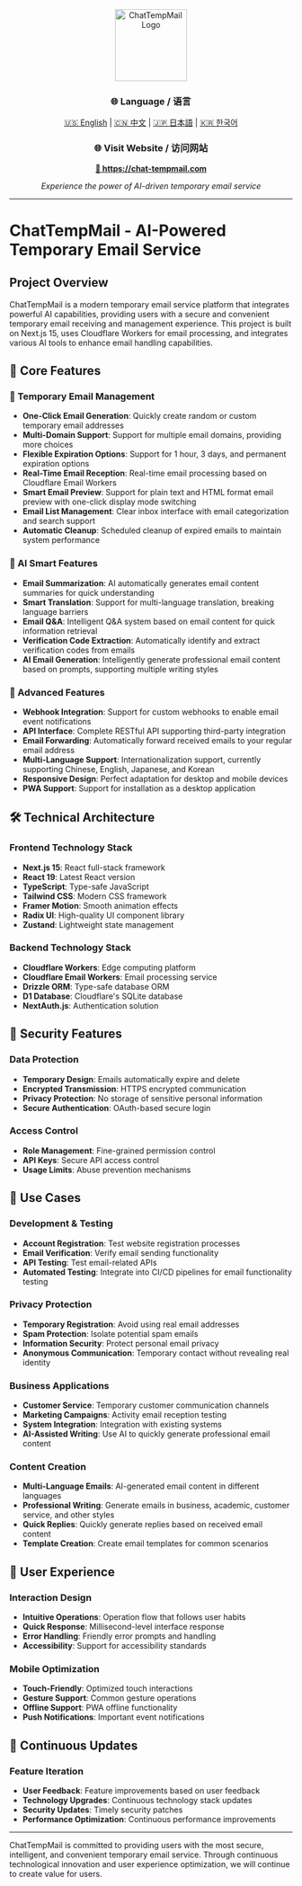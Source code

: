 <div align="center">
  <img src="https://chat-tempmail.com/icons/icon-512x512.png" alt="ChatTempMail Logo" width="128" height="128">
</div>

<div align="center">
  <h3>🌐 Language / 语言</h3>
  <p>
    <a href="README.md">🇺🇸 English</a> |
    <a href="README_CN.md">🇨🇳 中文</a> |
    <a href="README_JP.md">🇯🇵 日本語</a> |
    <a href="README_KR.md">🇰🇷 한국어</a>
  </p>
</div>

<div align="center">
  <h3>🌐 Visit Website / 访问网站</h3>
  <p>
    <a href="https://chat-tempmail.com" target="_blank">
      <strong>🚀 https://chat-tempmail.com</strong>
    </a>
  </p>
  <p>
    <em>Experience the power of AI-driven temporary email service</em>
  </p>
</div>

---

# ChatTempMail - AI-Powered Temporary Email Service

## Project Overview

ChatTempMail is a modern temporary email service platform that integrates powerful AI capabilities, providing users with a secure and convenient temporary email receiving and management experience. This project is built on Next.js 15, uses Cloudflare Workers for email processing, and integrates various AI tools to enhance email handling capabilities.

## 🌟 Core Features

### 📧 Temporary Email Management
- **One-Click Email Generation**: Quickly create random or custom temporary email addresses
- **Multi-Domain Support**: Support for multiple email domains, providing more choices
- **Flexible Expiration Options**: Support for 1 hour, 3 days, and permanent expiration options
- **Real-Time Email Reception**: Real-time email processing based on Cloudflare Email Workers
- **Smart Email Preview**: Support for plain text and HTML format email preview with one-click display mode switching
- **Email List Management**: Clear inbox interface with email categorization and search support
- **Automatic Cleanup**: Scheduled cleanup of expired emails to maintain system performance

### 🤖 AI Smart Features
- **Email Summarization**: AI automatically generates email content summaries for quick understanding
- **Smart Translation**: Support for multi-language translation, breaking language barriers
- **Email Q&A**: Intelligent Q&A system based on email content for quick information retrieval
- **Verification Code Extraction**: Automatically identify and extract verification codes from emails
- **AI Email Generation**: Intelligently generate professional email content based on prompts, supporting multiple writing styles

### 🔧 Advanced Features
- **Webhook Integration**: Support for custom webhooks to enable email event notifications
- **API Interface**: Complete RESTful API supporting third-party integration
- **Email Forwarding**: Automatically forward received emails to your regular email address
- **Multi-Language Support**: Internationalization support, currently supporting Chinese, English, Japanese, and Korean
- **Responsive Design**: Perfect adaptation for desktop and mobile devices
- **PWA Support**: Support for installation as a desktop application

## 🛠️ Technical Architecture

### Frontend Technology Stack
- **Next.js 15**: React full-stack framework
- **React 19**: Latest React version
- **TypeScript**: Type-safe JavaScript
- **Tailwind CSS**: Modern CSS framework
- **Framer Motion**: Smooth animation effects
- **Radix UI**: High-quality UI component library
- **Zustand**: Lightweight state management

### Backend Technology Stack
- **Cloudflare Workers**: Edge computing platform
- **Cloudflare Email Workers**: Email processing service
- **Drizzle ORM**: Type-safe database ORM
- **D1 Database**: Cloudflare's SQLite database
- **NextAuth.js**: Authentication solution

## 🔐 Security Features

### Data Protection
- **Temporary Design**: Emails automatically expire and delete
- **Encrypted Transmission**: HTTPS encrypted communication
- **Privacy Protection**: No storage of sensitive personal information
- **Secure Authentication**: OAuth-based secure login

### Access Control
- **Role Management**: Fine-grained permission control
- **API Keys**: Secure API access control
- **Usage Limits**: Abuse prevention mechanisms

## 🎯 Use Cases

### Development & Testing
- **Account Registration**: Test website registration processes
- **Email Verification**: Verify email sending functionality
- **API Testing**: Test email-related APIs
- **Automated Testing**: Integrate into CI/CD pipelines for email functionality testing

### Privacy Protection
- **Temporary Registration**: Avoid using real email addresses
- **Spam Protection**: Isolate potential spam emails
- **Information Security**: Protect personal email privacy
- **Anonymous Communication**: Temporary contact without revealing real identity

### Business Applications
- **Customer Service**: Temporary customer communication channels
- **Marketing Campaigns**: Activity email reception testing
- **System Integration**: Integration with existing systems
- **AI-Assisted Writing**: Use AI to quickly generate professional email content

### Content Creation
- **Multi-Language Emails**: AI-generated email content in different languages
- **Professional Writing**: Generate emails in business, academic, customer service, and other styles
- **Quick Replies**: Quickly generate replies based on received email content
- **Template Creation**: Create email templates for common scenarios

## 🎨 User Experience

### Interaction Design
- **Intuitive Operations**: Operation flow that follows user habits
- **Quick Response**: Millisecond-level interface response
- **Error Handling**: Friendly error prompts and handling
- **Accessibility**: Support for accessibility standards

### Mobile Optimization
- **Touch-Friendly**: Optimized touch interactions
- **Gesture Support**: Common gesture operations
- **Offline Support**: PWA offline functionality
- **Push Notifications**: Important event notifications

## 🔄 Continuous Updates

### Feature Iteration
- **User Feedback**: Feature improvements based on user feedback
- **Technology Upgrades**: Continuous technology stack updates
- **Security Updates**: Timely security patches
- **Performance Optimization**: Continuous performance improvements

---

ChatTempMail is committed to providing users with the most secure, intelligent, and convenient temporary email service. Through continuous technological innovation and user experience optimization, we will continue to create value for users. 